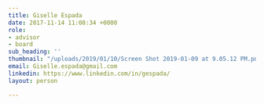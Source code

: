 ```yaml
---
title: Giselle Espada
date: 2017-11-14 11:08:34 +0000
role:
- advisor
- board
sub_heading: ''
thumbnail: "/uploads/2019/01/10/Screen Shot 2019-01-09 at 9.05.12 PM.png"
email: Giselle.espada@gmail.com
linkedin: https://www.linkedin.com/in/gespada/
layout: person

---
```

